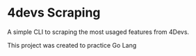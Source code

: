# 4devs Scraping

A simple CLI to scraping the most usaged features from 4Devs.

This project was created to practice Go Lang

